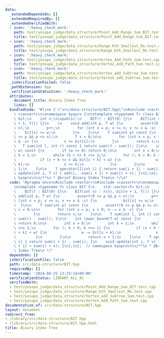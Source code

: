 ```yaml
---
data:
  _extendedDependsOn: []
  _extendedRequiredBy: []
  _extendedVerifiedWith:
  - icon: ':heavy_check_mark:'
    path: test/yosupo_judge/data_structure/Point_Add_Range_Sum_BIT.test.cpp
    title: test/yosupo_judge/data_structure/Point_Add_Range_Sum_BIT.test.cpp
  - icon: ':heavy_check_mark:'
    path: test/yosupo_judge/data_structure/Range_Kth_Smallest_Mo.test.cpp
    title: test/yosupo_judge/data_structure/Range_Kth_Smallest_Mo.test.cpp
  - icon: ':heavy_check_mark:'
    path: test/yosupo_judge/data_structure/Vertex_Add_Path_Sum.test.cpp
    title: test/yosupo_judge/data_structure/Vertex_Add_Path_Sum.test.cpp
  - icon: ':heavy_check_mark:'
    path: test/yosupo_judge/data_structure/Vertex_add_Subtree_Sum.test.cpp
    title: test/yosupo_judge/data_structure/Vertex_add_Subtree_Sum.test.cpp
  _isVerificationFailed: false
  _pathExtension: hpp
  _verificationStatusIcon: ':heavy_check_mark:'
  attributes:
    document_title: Binary Index Tree
    links: []
  bundledCode: "#line 2 \"src/data-structure/BIT.hpp\"\n#include <vector>\n#include\
    \ <cassert>\n\nnamespace kyopro {\n\ntemplate <typename T> class BIT {\n    std::vector<T>\
    \ bit;\n    int n;\n\npublic:\n    BIT() : BIT(0) {}\n    BIT(int n) : n(n), bit(n\
    \ + 1, T()) {}\n    \n    void add(int p, T w) {\n        assert(0 <= p && p <\
    \ n);\n        p++;\n        for (int x = p; x <= n; x += x & -x) {\n        \
    \    bit[x] += w;\n        }\n    }\n\n    T sum(int p) const {\n        assert(0\
    \ <= p && p <= n);\n        T s = 0;\n\n        for (int x = p; x > 0; x -= x\
    \ & -x) {\n            s += bit[x];\n        }\n        return s;\n    }\n\n \
    \   T sum(int l, int r) const { return sum(r) - sum(l); }\n\n    int lower_bound(T\
    \ w) const {\n        if (w <= 0) return 0;\n\n        int x = 0;\n        int\
    \ k = 1;\n        while (k < n) k <<= 1;\n        for (; k > 0; k >>= 1) {\n \
    \           if (x + k <= n && bit[x + k] < w) {\n                w -= bit[x +\
    \ k];\n                x += k;\n            }\n        }\n\n        return x +\
    \ 1;\n    }\n\n    T operator[](int i) { return sum(i + 1) - sum(i); }\n    void\
    \ update(int i, T v) { add(i, -sum(i + 1) + sum(i) + v); }\n};\n};  // namespace\
    \ kyopro\n\n/**\n * @brief Binary Index Tree\n */\n"
  code: "#pragma once\n#include <vector>\n#include <cassert>\n\nnamespace kyopro {\n\
    \ntemplate <typename T> class BIT {\n    std::vector<T> bit;\n    int n;\n\npublic:\n\
    \    BIT() : BIT(0) {}\n    BIT(int n) : n(n), bit(n + 1, T()) {}\n    \n    void\
    \ add(int p, T w) {\n        assert(0 <= p && p < n);\n        p++;\n        for\
    \ (int x = p; x <= n; x += x & -x) {\n            bit[x] += w;\n        }\n  \
    \  }\n\n    T sum(int p) const {\n        assert(0 <= p && p <= n);\n        T\
    \ s = 0;\n\n        for (int x = p; x > 0; x -= x & -x) {\n            s += bit[x];\n\
    \        }\n        return s;\n    }\n\n    T sum(int l, int r) const { return\
    \ sum(r) - sum(l); }\n\n    int lower_bound(T w) const {\n        if (w <= 0)\
    \ return 0;\n\n        int x = 0;\n        int k = 1;\n        while (k < n) k\
    \ <<= 1;\n        for (; k > 0; k >>= 1) {\n            if (x + k <= n && bit[x\
    \ + k] < w) {\n                w -= bit[x + k];\n                x += k;\n   \
    \         }\n        }\n\n        return x + 1;\n    }\n\n    T operator[](int\
    \ i) { return sum(i + 1) - sum(i); }\n    void update(int i, T v) { add(i, -sum(i\
    \ + 1) + sum(i) + v); }\n};\n};  // namespace kyopro\n\n/**\n * @brief Binary\
    \ Index Tree\n */"
  dependsOn: []
  isVerificationFile: false
  path: src/data-structure/BIT.hpp
  requiredBy: []
  timestamp: '2024-08-25 13:33:14+09:00'
  verificationStatus: LIBRARY_ALL_AC
  verifiedWith:
  - test/yosupo_judge/data_structure/Point_Add_Range_Sum_BIT.test.cpp
  - test/yosupo_judge/data_structure/Range_Kth_Smallest_Mo.test.cpp
  - test/yosupo_judge/data_structure/Vertex_add_Subtree_Sum.test.cpp
  - test/yosupo_judge/data_structure/Vertex_Add_Path_Sum.test.cpp
documentation_of: src/data-structure/BIT.hpp
layout: document
redirect_from:
- /library/src/data-structure/BIT.hpp
- /library/src/data-structure/BIT.hpp.html
title: Binary Index Tree
---
```

